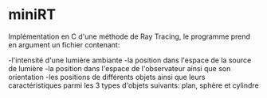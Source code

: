 # miniRT

Implémentation en C d'une méthode de Ray Tracing, le programme prend en argument un fichier contenant:

-l'intensité d'une lumière ambiante
-la position dans l'espace de la source de lumière
-la position dans l'espace de l'observateur ainsi que son orientation
-les positions de différents objets ainsi que leurs caractéristiques parmi les 3 types d'objets suivants: plan, sphère et cylindre
